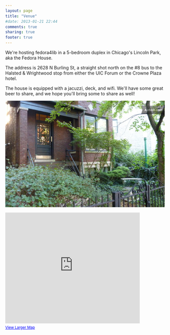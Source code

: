 ```yaml
---
layout: page
title: "Venue"
#date: 2013-01-21 22:44
comments: true
sharing: true
footer: true
---
```


We're hosting fedora4lib in a 5-bedroom duplex in Chicago's Lincoln Park, aka the Fedora House.

The address is 2628 N Burling St, a straight shot north on the #8 bus to the Halsted & Wrightwood stop from either the UIC Forum or the Crowne Plaza hotel.

The house is equipped with a jacuzzi, deck, and wifi. We'll have some great beer to share, and we hope you'll bring some to share as well!

![alt text](/images/ff-house/ff-house-01.jpg "Title")

<iframe width="425" height="350" frameborder="0" scrolling="no" marginheight="0" marginwidth="0" src="https://maps.google.com/maps?f=q&amp;source=s_q&amp;hl=en&amp;geocode=&amp;q=2628+N+Burling+St+Chicago,+IL+60614+United+States&amp;sll=41.92626,-87.645621&amp;sspn=0.018232,0.04283&amp;ie=UTF8&amp;hq=&amp;hnear=2628+N+Burling+St,+Chicago,+Cook,+Illinois+60614&amp;t=m&amp;z=14&amp;iwloc=A&amp;output=embed"></iframe><br /><small><a href="https://maps.google.com/maps?f=q&amp;source=embed&amp;hl=en&amp;geocode=&amp;q=2628+N+Burling+St+Chicago,+IL+60614+United+States&amp;sll=41.92626,-87.645621&amp;sspn=0.018232,0.04283&amp;ie=UTF8&amp;hq=&amp;hnear=2628+N+Burling+St,+Chicago,+Cook,+Illinois+60614&amp;t=m&amp;z=14&amp;iwloc=A" style="color:#0000FF;text-align:left">View Larger Map</a></small>